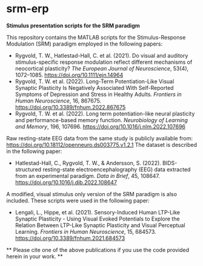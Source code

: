 # srm-erp
**Stimulus presentation scripts for the SRM paradigm**

This repository contains the MATLAB scripts for the Stimulus-Response Modulation (SRM) paradigm employed in the following papers:
* Rygvold, T. W., Hatlestad-Hall, C. et al. (2021). Do visual and auditory stimulus-specific response modulation reflect different mechanisms of neocortical plasticity? *The European Journal of Neuroscience*, 53(4), 1072–1085. https://doi.org/10.1111/ejn.14964
* Rygvold, T. W. et al. (2022). Long-Term Potentiation-Like Visual Synaptic Plasticity Is Negatively Associated With Self-Reported Symptoms of Depression and Stress in Healthy Adults. *Frontiers in Human Neuroscience*, 16, 867675. https://doi.org/10.3389/fnhum.2022.867675
* Rygvold, T. W. et al. (2022). Long term potentiation-like neural plasticity and performance-based memory function. *Neurobiology of Learning and Memory*, 196, 107696. https://doi.org/10.1016/j.nlm.2022.107696

Raw resting-state EEG data from the same study is publicly available from: https://doi.org/10.18112/openneuro.ds003775.v1.2.1
The dataset is described in the following paper:
* Hatlestad-Hall, C., Rygvold, T. W., & Andersson, S. (2022). BIDS-structured resting-state electroencephalography (EEG) data extracted from an experimental paradigm. *Data in Brief*, 45, 108647. https://doi.org/10.1016/j.dib.2022.108647

A modified, visual stimulus only version of the SRM paradigm is also included. These scripts were used in the following paper:
* Lengali, L., Hippe, et al. (2021). Sensory-Induced Human LTP-Like Synaptic Plasticity - Using Visual Evoked Potentials to Explore the Relation Between LTP-Like Synaptic Plasticity and Visual Perceptual Learning. *Frontiers in Human Neuroscience*, 15, 684573. https://doi.org/10.3389/fnhum.2021.684573

** Please cite one of the above publications if you use the code provided herein in your work. **
